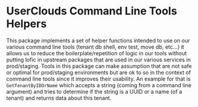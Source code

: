 # UserClouds Command Line Tools Helpers

This package implements a set of helper functions intended to use on our various command line tools (tenant db shell, env test, move db, etc...) it allows us to reduce the boilerplate/repetition of logic in our tools without putting lofic in upstream packages that are used in our various services in prod/staging.
Tools in this package can make assumption that are not safe or optimal for prod/staging environments but are ok to so in the context of command line tools since it improves their usability.
An example for that is `GetTenantByIDOrName` which accepts a string (coming from a command line argument) and tries to determine if the string is a UUID or a name (of a tenant) and returns data about this tenant.
